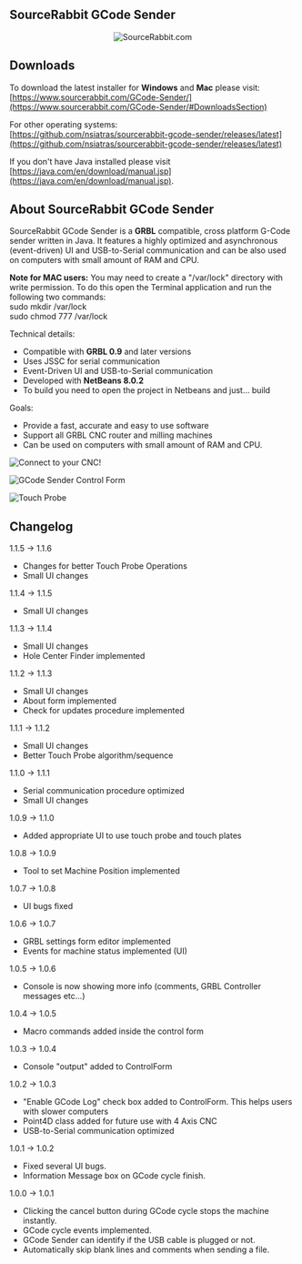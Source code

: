 SourceRabbit GCode Sender
------
<p align="center">
<img src="https://raw.githubusercontent.com/nsiatras/sourcerabbit-gcode-sender/master/Images/SourceRabbit.png" alt="SourceRabbit.com">
</p>

Downloads
------

To download the latest installer for <b>Windows</b> and <b>Mac</b> please visit:<br>
[https://www.sourcerabbit.com/GCode-Sender/](https://www.sourcerabbit.com/GCode-Sender/#DownloadsSection)<br>

For other operating systems:<br>
[https://github.com/nsiatras/sourcerabbit-gcode-sender/releases/latest](https://github.com/nsiatras/sourcerabbit-gcode-sender/releases/latest)<br>

If you don't have Java installed please visit [https://java.com/en/download/manual.jsp](https://java.com/en/download/manual.jsp).

About SourceRabbit GCode Sender
------
SourceRabbit GCode Sender is a <b>GRBL</b> compatible, cross platform G-Code sender written in Java. It features a highly optimized and asynchronous (event-driven) UI and USB-to-Serial communication and can be also used on computers with small amount of RAM and CPU.

<b>Note for MAC users:</b> You may need to create a "/var/lock" directory with write permission. To do this open the Terminal application and run the following two commands: <br>
sudo mkdir /var/lock <br>
sudo chmod 777 /var/lock 

Technical details:
* Compatible with <b>GRBL 0.9</b> and later versions
* Uses JSSC for serial communication
* Event-Driven UI and USB-to-Serial communication
* Developed with <b>NetBeans 8.0.2</b>
* To build you need to open the project in Netbeans and just... build

Goals:
* Provide a fast, accurate and easy to use software
* Support all GRBL CNC router and milling machines
* Can be used on computers with small amount of RAM and CPU.


![Connect to your CNC!](https://github.com/nsiatras/sourcerabbit-gcode-sender/blob/master/Images/ConnectForm.png "Connect to your CNC!")

![GCode Sender Control Form](https://github.com/nsiatras/sourcerabbit-gcode-sender/blob/master/Images/ControlForm.png "CNC Control Form")

![Touch Probe](https://github.com/nsiatras/sourcerabbit-gcode-sender/blob/master/Images/Probe.png "Touch Probe")


Changelog
------
1.1.5 -> 1.1.6
* Changes for better Touch Probe Operations
* Small UI changes

1.1.4 -> 1.1.5
* Small UI changes

1.1.3 -> 1.1.4
* Small UI changes
* Hole Center Finder implemented

1.1.2 -> 1.1.3
* Small UI changes
* About form implemented
* Check for updates procedure implemented

1.1.1 -> 1.1.2
* Small UI changes
* Better Touch Probe algorithm/sequence

1.1.0 -> 1.1.1
* Serial communication procedure optimized
* Small UI changes

1.0.9 -> 1.1.0
* Added appropriate UI to use touch probe and touch plates

1.0.8 -> 1.0.9
* Tool to set Machine Position implemented 

1.0.7 -> 1.0.8
* UI bugs fixed 

1.0.6 -> 1.0.7
* GRBL settings form editor implemented
* Events for machine status implemented (UI)

1.0.5 -> 1.0.6
* Console is now showing more info (comments, GRBL Controller messages etc...)

1.0.4 -> 1.0.5
* Macro commands added inside the control form

1.0.3 -> 1.0.4
* Console "output" added to ControlForm

1.0.2 -> 1.0.3
* "Enable GCode Log" check box added to ControlForm. This helps users with slower computers
* Point4D class added for future use with 4 Axis CNC
* USB-to-Serial communication optimized

1.0.1 -> 1.0.2
* Fixed several UI bugs.
* Information Message box on GCode cycle finish.

1.0.0 -> 1.0.1
* Clicking the cancel button during GCode cycle stops the machine instantly.
* GCode cycle events implemented.
* GCode Sender can identify if the USB cable is plugged or not.
* Automatically skip blank lines and comments when sending a file.
